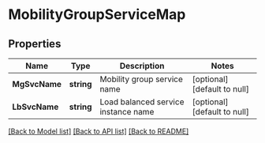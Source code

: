 # MobilityGroupServiceMap

## Properties
Name | Type | Description | Notes
------------ | ------------- | ------------- | -------------
**MgSvcName** | **string** | Mobility group service name | [optional] [default to null]
**LbSvcName** | **string** | Load balanced service instance name | [optional] [default to null]

[[Back to Model list]](../README.md#documentation-for-models) [[Back to API list]](../README.md#documentation-for-api-endpoints) [[Back to README]](../README.md)


